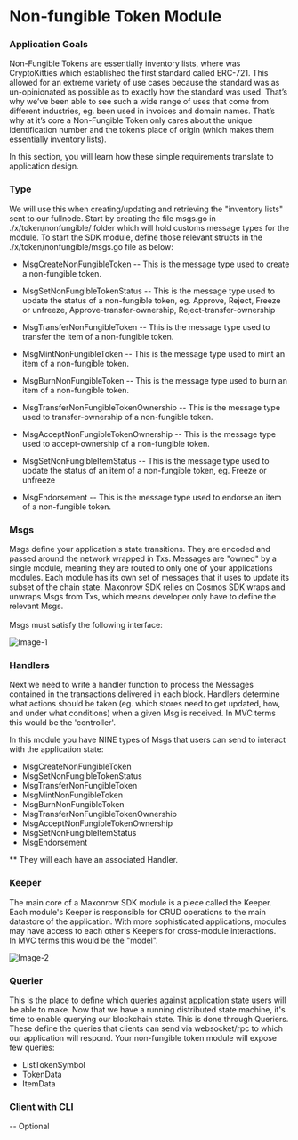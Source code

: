 # Non-fungible Token Module

### Application Goals

Non-Fungible Tokens are essentially inventory lists, where was CryptoKitties which 
established the first standard called ERC-721. This allowed for an extreme variety of use cases because 
the standard was as un-opinionated as possible as to exactly how the standard was used. 
That’s why we’ve been able to see such a wide range of uses that come from different industries, 
eg. been used in invoices and domain names. That’s why at it’s core a Non-Fungible Token only cares about the unique identification number and the token’s place of origin (which makes them essentially inventory lists).

In this section, you will learn how these simple requirements translate to application design.

### Type

We will use this when creating/updating and retrieving the "inventory lists" sent to our fullnode. 
Start by creating the file msgs.go in ./x/token/nonfungible/ folder which 
will hold customs message types for the module.
To start the SDK module, define those relevant structs in 
the ./x/token/nonfungible/msgs.go file as below:

* MsgCreateNonFungibleToken
-- This is the message type used to create a non-fungible token. 

* MsgSetNonFungibleTokenStatus
-- This is the message type used to update the status of a non-fungible token, 
  eg. Approve, Reject, Freeze or unfreeze, Approve-transfer-ownership, Reject-transfer-ownership

* MsgTransferNonFungibleToken
-- This is the message type used to transfer the item of a non-fungible token. 

* MsgMintNonFungibleToken
-- This is the message type used to mint an item of a non-fungible token. 

* MsgBurnNonFungibleToken
-- This is the message type used to burn an item of a non-fungible token. 

* MsgTransferNonFungibleTokenOwnership
-- This is the message type used to transfer-ownership of a non-fungible token. 

* MsgAcceptNonFungibleTokenOwnership
-- This is the message type used to accept-ownership of a non-fungible token. 

* MsgSetNonFungibleItemStatus
-- This is the message type used to update the status of an item of a non-fungible token, 
  eg. Freeze or unfreeze  

* MsgEndorsement
-- This is the message type used to endorse an item of a non-fungible token. 


### Msgs

Msgs define your application's state transitions. 
They are encoded and passed around the network wrapped in Txs. 
Messages are "owned" by a single module, meaning they are routed to only one of your applications modules. 
Each module has its own set of messages that it uses to update its subset of the chain state. 
Maxonrow SDK relies on Cosmos SDK wraps and unwraps Msgs from Txs, which means developer only have to define the relevant Msgs.<br/><br/> 
Msgs must satisfy the following interface:

![Image-1](/pic/node_cli_nft-01.png)  



### Handlers


Next we need to write a handler function to process the Messages contained 
in the transactions delivered in each block. 
Handlers determine what actions should be taken (eg. which stores need to get updated, how, and under what conditions) 
when a given Msg is received. In MVC terms this would be the 'controller'.

In this module you have NINE types of Msgs that users 
can send to interact with the application state: 

* MsgCreateNonFungibleToken 
* MsgSetNonFungibleTokenStatus
* MsgTransferNonFungibleToken
* MsgMintNonFungibleToken
* MsgBurnNonFungibleToken
* MsgTransferNonFungibleTokenOwnership
* MsgAcceptNonFungibleTokenOwnership
* MsgSetNonFungibleItemStatus
* MsgEndorsement

** They will each have an associated Handler.


### Keeper

The main core of a Maxonrow SDK module is a piece called the Keeper. 
Each module's Keeper is responsible for CRUD operations to the main datastore of the application. 
With more sophisticated applications, modules may have access to each other's Keepers 
for cross-module interactions. <br/>In MVC terms this would be the "model". 

![Image-2](/pic/node_cli_nft-02.png)  



### Querier

This is the place to define which queries against application state users will be able to make. 
Now that we have a running distributed state machine, 
it's time to enable querying our blockchain state. This is done through Queriers. 
These define the queries that clients can send via websocket/rpc to which our application will respond. 
Your non-fungible token module will expose few queries:

* ListTokenSymbol
* TokenData
* ItemData


### Client with CLI  
-- Optional

